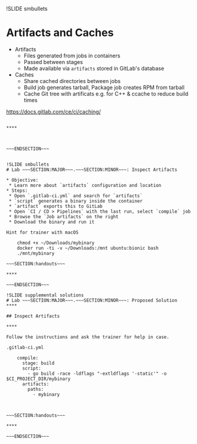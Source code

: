 !SLIDE smbullets
# Artifacts and Caches

* Artifacts
  * Files generated from jobs in containers
  * Passed between stages
  * Made available via `artifacts` stored in GitLab's database
* Caches
  * Share cached directories between jobs
  * Build job generates tarball, Package job creates RPM from tarball
  * Cache Git tree with artificats e.g. for C++ & ccache to reduce build times

https://docs.gitlab.com/ce/ci/caching/

~~~SECTION:handouts~~~

****



~~~ENDSECTION~~~


!SLIDE smbullets
# Lab ~~~SECTION:MAJOR~~~.~~~SECTION:MINOR~~~: Inspect Artifacts

* Objective:
 * Learn more about `artifacts` configuration and location
* Steps:
 * Open `.gitlab-ci.yml` and search for `artifacts`
 * `script` generates a binary inside the container
 * `artifact` exports this to GitLab
 * Open `CI / CD > Pipelines` with the last run, select `compile` job
 * Browse the `Job artifacts` on the right
 * Download the binary and run it

Hint for trainer with macOS

    chmod +x ~/Downloads/mybinary
    docker run -ti -v ~/Downloads:/mnt ubuntu:bionic bash
    ./mnt/mybinary

~~~SECTION:handouts~~~

****

~~~ENDSECTION~~~

!SLIDE supplemental solutions
# Lab ~~~SECTION:MAJOR~~~.~~~SECTION:MINOR~~~: Proposed Solution
****

## Inspect Artifacts

****

Follow the instructions and ask the trainer for help in case.

.gitlab-ci.yml

    compile:
      stage: build
      script:
        - go build -race -ldflags "-extldflags '-static'" -o $CI_PROJECT_DIR/mybinary
      artifacts:
        paths:
          - mybinary



~~~SECTION:handouts~~~

****

~~~ENDSECTION~~~
